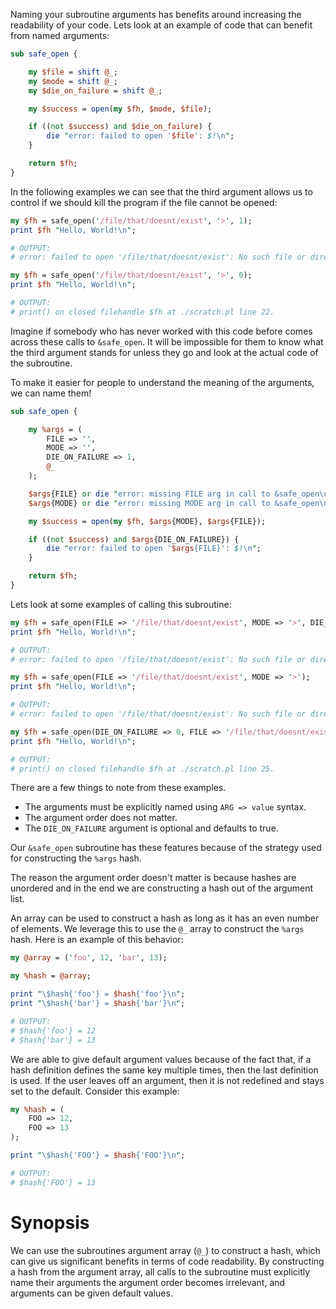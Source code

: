 Naming your subroutine arguments has benefits around increasing the readability of your code. Lets look at an example of code that can benefit from named arguments:

```perl
sub safe_open {

    my $file = shift @_;
    my $mode = shift @_;
    my $die_on_failure = shift @_;

    my $success = open(my $fh, $mode, $file);

    if ((not $success) and $die_on_failure) {
        die "error: failed to open '$file': $!\n";
    }

    return $fh;
}
```

In the following examples we can see that the third argument allows us to control if we should kill the program if the file cannot be opened:

```perl
my $fh = safe_open('/file/that/doesnt/exist', '>', 1);
print $fh "Hello, World!\n";

# OUTPUT:
# error: failed to open '/file/that/doesnt/exist': No such file or directory
```

```perl
my $fh = safe_open('/file/that/doesnt/exist', '>', 0);
print $fh "Hello, World!\n";

# OUTPUT:
# print() on closed filehandle $fh at ./scratch.pl line 22.
```

Imagine if somebody who has never worked with this code before comes across these calls to `&safe_open`. It will be impossible for them to know what the third argument stands for unless they go and look at the actual code of the subroutine.

To make it easier for people to understand the meaning of the arguments, we can name them!

```perl
sub safe_open {

    my %args = (
        FILE => '',
        MODE => '',
        DIE_ON_FAILURE => 1,
        @_
    );

    $args{FILE} or die "error: missing FILE arg in call to &safe_open\n";
    $args{MODE} or die "error: missing MODE arg in call to &safe_open\n";

    my $success = open(my $fh, $args{MODE}, $args{FILE});

    if ((not $success) and $args{DIE_ON_FAILURE}) {
        die "error: failed to open '$args{FILE}': $!\n";
    }

    return $fh;
}
```

Lets look at some examples of calling this subroutine:

```perl
my $fh = safe_open(FILE => '/file/that/doesnt/exist', MODE => '>', DIE_ON_FAILURE => 1);
print $fh "Hello, World!\n";

# OUTPUT:
# error: failed to open '/file/that/doesnt/exist': No such file or directory
```

```perl
my $fh = safe_open(FILE => '/file/that/doesnt/exist', MODE => '>');
print $fh "Hello, World!\n";

# OUTPUT:
# error: failed to open '/file/that/doesnt/exist': No such file or directory
```

```perl
my $fh = safe_open(DIE_ON_FAILURE => 0, FILE => '/file/that/doesnt/exist', MODE => '>');
print $fh "Hello, World!\n";

# OUTPUT:
# print() on closed filehandle $fh at ./scratch.pl line 25.
```

There are a few things to note from these examples.

-   The arguments must be explicitly named using `ARG => value` syntax.
-   The argument order does not matter.
-   The `DIE_ON_FAILURE` argument is optional and defaults to true.

Our `&safe_open` subroutine has these features because of the strategy used for constructing the `%args` hash.

The reason the argument order doesn't matter is because hashes are unordered and in the end we are constructing a hash out of the argument list.

An array can be used to construct a hash as long as it has an even number of elements. We leverage this to use the `@_` array to construct the `%args` hash. Here is an example of this behavior:

```perl
my @array = ('foo', 12, 'bar', 13);

my %hash = @array;

print "\$hash{'foo'} = $hash{'foo'}\n";
print "\$hash{'bar'} = $hash{'bar'}\n";

# OUTPUT:
# $hash{'foo'} = 12
# $hash{'bar'} = 13
```

We are able to give default argument values because of the fact that, if a hash definition defines the same key multiple times, then the last definition is used. If the user leaves off an argument, then it is not redefined and stays set to the default. Consider this example:

```perl
my %hash = (
    FOO => 12,
    FOO => 13
);

print "\$hash{'FOO'} = $hash{'FOO'}\n";

# OUTPUT:
# $hash{'FOO'} = 13
```


<a id="orgae697ad"></a>

# Synopsis

We can use the subroutines argument array (`@_`) to construct a hash, which can give us significant benefits in terms of code readability. By constructing a hash from the argument array, all calls to the subroutine must explicitly name their arguments the argument order becomes irrelevant, and arguments can be given default values.